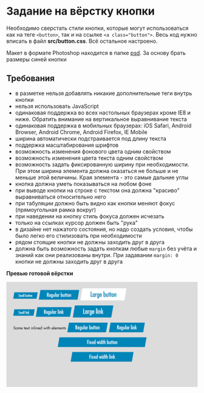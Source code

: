 # Задание на вёрстку кнопки

Необходимо сверстать стили кнопки, которые могут использоваться как на теге `<button>`, так и на ссылке `<a class="button">`. Весь код нужно вписать в файл **src/button.css**. Всё остальное настроено.

Макет в формате Photoshop находится в папке [psd](./psd). За основу брать размеры синей кнопки

## Требования

- в разметке нельзя добавлять никакие дополнительные теги внутрь кнопки
- нельзя использовать JavaScript
- одинаковая поддержка во всех настольных браузерах кроме IE8 и ниже. Обратить внимание на вертикальное выравнивание текста
- одинаковая поддержка в мобильных браузерах: iOS Safari, Android Browser, Android Chrome, Android Firefox, IE Mobile
- ширина автоматически подстраивается под длину текста
- поддержка масштабирования шрифтов
- возможность изменения фонового цвета одним свойством
- возможность изменения цвета текста одним свойством
- возможность задать фиксированную ширину при необходимости. При этом ширина элемента должна оказаться не больше и не меньше этой величины. Края элемента - это самые дальние углы
- кнопка должна уметь показываться на любом фоне
- при выводе кнопки на строке с текстом она должна "красиво" выравниваться относительно него
- при табуляции должно быть видно как кнопки меняют фокус (прямоугольная рамка вокруг)
- при наведении на кнопку стиль фокуса должен исчезать
- только на ссылках курсор должен быть "рука"
- в дизайне нет нажатого состояния, но надо создать условия, чтобы было легко его стилизовать при необходимости
- рядом стоящие кнопки не должны заходить друг в друга
- должна быть возможность задать кнопкам любые `margin` без учёта и знаний как они реализованы внутри. При задавании `margin: 0` кнопки не должны заходить друг в друга

**Превью готовой вёрстки**

![Preview](./psd/preview.png)